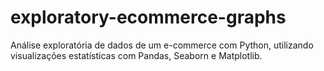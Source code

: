# exploratory-ecommerce-graphs
Análise exploratória de dados de um e-commerce com Python, utilizando visualizações estatísticas com Pandas, Seaborn e Matplotlib.
